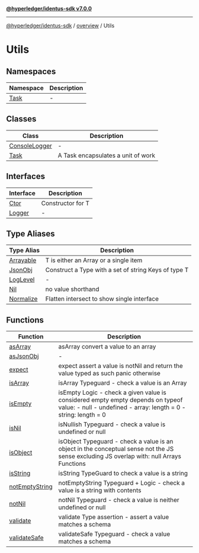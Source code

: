 [**@hyperledger/identus-sdk v7.0.0**](../../../README.md)

***

[@hyperledger/identus-sdk](../../../README.md) / [overview](../../README.md) / Utils

# Utils

## Namespaces

| Namespace | Description |
| ------ | ------ |
| [Task](namespaces/Task/README.md) | - |

## Classes

| Class | Description |
| ------ | ------ |
| [ConsoleLogger](classes/ConsoleLogger.md) | - |
| [Task](classes/Task.md) | A Task encapsulates a unit of work |

## Interfaces

| Interface | Description |
| ------ | ------ |
| [Ctor](interfaces/Ctor.md) | Constructor for T |
| [Logger](interfaces/Logger.md) | - |

## Type Aliases

| Type Alias | Description |
| ------ | ------ |
| [Arrayable](type-aliases/Arrayable.md) | T is either an Array or a single item |
| [JsonObj](type-aliases/JsonObj.md) | Construct a Type with a set of string Keys of type T | undefined To be used in place of Record for arbitrary data structs where the key does not definitely result in a T |
| [LogLevel](type-aliases/LogLevel.md) | - |
| [Nil](type-aliases/Nil.md) | no value shorthand |
| [Normalize](type-aliases/Normalize.md) | Flatten intersect to show single interface |

## Functions

| Function | Description |
| ------ | ------ |
| [asArray](functions/asArray.md) | asArray convert a value to an array |
| [asJsonObj](functions/asJsonObj.md) | - |
| [expect](functions/expect.md) | expect assert a value is notNil and return the value typed as such panic otherwise |
| [isArray](functions/isArray.md) | isArray Typeguard - check a value is an Array |
| [isEmpty](functions/isEmpty.md) | isEmpty Logic - check a given value is considered empty empty depends on typeof value: - null - undefined - array: length = 0 - string: length = 0 |
| [isNil](functions/isNil.md) | isNullish Typeguard - check a value is undefined or null |
| [isObject](functions/isObject.md) | isObject Typeguard - check a value is an object in the conceptual sense not the JS sense excluding JS overlap with: null Arrays Functions |
| [isString](functions/isString.md) | isString TypeGuard to check a value is a string |
| [notEmptyString](functions/notEmptyString.md) | notEmptyString Typeguard + Logic - check a value is a string with contents |
| [notNil](functions/notNil.md) | notNil Typeguard - check a value is neither undefined or null |
| [validate](functions/validate.md) | validate Type assertion - assert a value matches a schema |
| [validateSafe](functions/validateSafe.md) | validateSafe Typeguard - check a value matches a schema |
